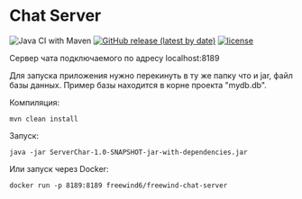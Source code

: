 # Chat Server
![Java CI with Maven](https://github.com/FreeWind6/Chat_server/workflows/Java%20CI%20with%20Maven/badge.svg?branch=master)
[![GitHub release (latest by date)](https://img.shields.io/github/v/release/freewind6/Chat_server)](https://github.com/FreeWind6/Chat_server/releases)
[![license](https://img.shields.io/github/license/freeWind6/Chat_server)](https://github.com/FreeWind6/Chat_server/blob/master/LICENSE)

Сервер чата подключаемого по адресу localhost:8189

Для запуска приложения нужно перекинуть в ту же папку что и jar, файл базы данных. Пример базы находится в корне проекта "mydb.db".

Компиляция:
    
    mvn clean install
    
Запуск:

    java -jar ServerChar-1.0-SNAPSHOT-jar-with-dependencies.jar
    
Или запуск через Docker:

    docker run -p 8189:8189 freewind6/freewind-chat-server
